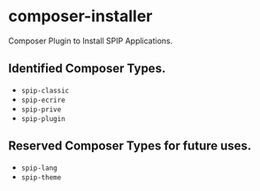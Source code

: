 # composer-installer

Composer Plugin to Install SPIP Applications.

## Identified Composer Types.

- `spip-classic`
- `spip-ecrire` 
- `spip-prive`
- `spip-plugin`

## Reserved Composer Types for future uses.

- `spip-lang`
- `spip-theme`
